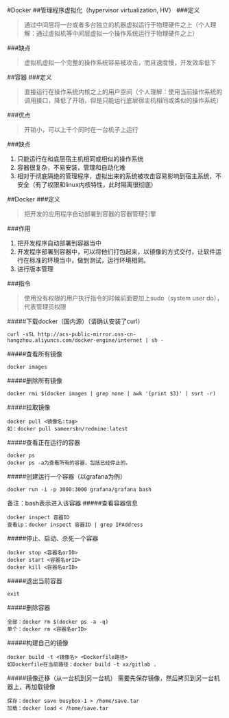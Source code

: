 #Docker
##管理程序虚拟化（hypervisor virtualization, HV）
###定义

>通过中间层将一台或者多台独立的机器虚拟运行于物理硬件之上（个人理解：通过虚拟机等中间层虚拟一个操作系统运行于物理硬件之上）

###缺点
>虚拟机虚拟一个完整的操作系统容易被攻击，而且速度慢，开发效率低下

##容器
###定义
>直接运行在操作系统内核之上的用户空间（个人理解：使用当前操作系统的调用接口，降低了开销，但是只能运行底层宿主机相同或类似的操作系统）

###优点
>开销小，可以上千个同时在一台机子上运行

###缺点
1.  只能运行在和底层宿主机相同或相似的操作系统
2. 	容器很复杂，不易安装，管理和自动化难
3. 	相对于彻底隔绝的管理程序，虚拟出来的系统被攻击容易影响到宿主系统，不安全（有了权限和linux内核特性，此时隔离很彻底）

##Docker
###定义
>把开发的应用程序自动部署到容器的容器管理引擎

###作用
1. 把开发程序自动部署到容器当中
2. 开发程序部署到容器中，可以将他们打包起来，以镜像的方式交付，让软件运行在标准的环境当中，做到测试，运行环境相同。
3. 进行版本管理

###指令
>使用没有权限的用户执行指令的时候前面要加上sudo（system user do），代表管理员权限

#####下载docker（国内源）（请确认安装了curl）
```
curl -sSL http://acs-public-mirror.oss-cn-hangzhou.aliyuncs.com/docker-engine/internet | sh -
```
#####查看所有镜像
```
docker images
```
#####删除所有镜像
```
docker rmi $(docker images | grep none | awk '{print $3}' | sort -r)
```
#####拉取镜像
```
docker pull <镜像名:tag>
如：docker pull sameersbn/redmine:latest
```
#####查看正在运行的容器
```
docker ps
docker ps -a为查看所有的容器，包括已经停止的。
```
#####创建运行一个容器（以grafana为例）
```
docker run -i -p 3000:3000 grafana/grafana bash
```
备注：bash表示进入该容器
#####查看容器信息
```
docker inspect 容器ID
查看ip：docker inspect 容器ID | grep IPAddress
```
#####停止、启动、杀死一个容器
```
docker stop <容器名orID>
docker start <容器名orID>
docker kill <容器名orID>
```
#####退出当前容器
```
exit
```
#####删除容器
```
全部：docker rm $(docker ps -a -q)
单个：docker rm <容器名orID>
```
#####构建自己的镜像
```
docker build -t <镜像名> <Dockerfile路径>
如Dockerfile在当前路径：docker build -t xx/gitlab .
```

#####镜像迁移（从一台机到另一台机）
需要先保存镜像，然后拷贝到另一台机器上，再加载镜像
```
保存：docker save busybox-1 > /home/save.tar
加载：docker load < /home/save.tar
```